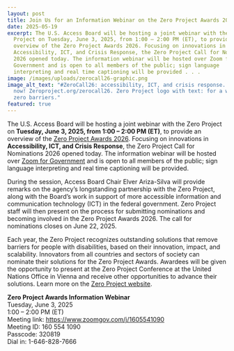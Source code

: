 ```yaml
---
layout: post
title: Join Us for an Information Webinar on the Zero Project Awards 2026
date: 2025-05-19
excerpt: The U.S. Access Board will be hosting a joint webinar with the Zero
  Project on Tuesday, June 3, 2025, from 1:00 – 2:00 PM (ET), to provide an
  overview of the Zero Project Awards 2026. Focusing on innovations in
  Accessibility, ICT, and Crisis Response, the Zero Project Call for Nominations
  2026 opened today. The information webinar will be hosted over Zoom for
  Government and is open to all members of the public; sign language
  interpreting and real time captioning will be provided . . .
image: /images/uploads/zerocall26-graphic.png
image_alt_text: "#ZeroCall26: accessibility, ICT, and crisis response. Nominate
  now! Zeroproject.org/zerocall26. Zero Project logo with text: for a world with
  zero barriers."
featured: true
---
```

The U.S. Access Board will be hosting a joint webinar with the Zero Project on **Tuesday, June 3, 2025, from 1:00 – 2:00 PM (ET)**, to provide an overview of the [Zero Project Awards 2026](https://zeroproject.org/research/zero-project-call-for-nominations-2026). Focusing on innovations in **Accessibility, ICT, and Crisis Response**, the Zero Project Call for Nominations 2026 opened today. The information webinar will be hosted over [Zoom for Government](https://www.zoomgov.com/j/1605541090) and is open to all members of the public; sign language interpreting and real time captioning will be provided.

During the session, Access Board Chair Elver Ariza-Silva will provide remarks on the agency’s longstanding partnership with the Zero Project, along with the Board’s work in support of more accessible information and communication technology (ICT) in the federal government. Zero Project staff will then present on the process for submitting nominations and becoming involved in the Zero Project Awards 2026. The call for nominations closes on June 22, 2025.

Each year, the Zero Project recognizes outstanding solutions that remove barriers for people with disabilities, based on their innovation, impact, and scalability. Innovators from all countries and sectors of society can nominate their solutions for the Zero Project Awards. Awardees will be given the opportunity to present at the Zero Project Conference at the United Nations Office in Vienna and receive other opportunities to advance their solutions. Learn more on the [Zero Project website](https://zeroproject.org/).

**Zero Project Awards Information Webinar**\
Tuesday, June 3, 2025\
1:00 – 2:00 PM (ET)\
Meeting link: <https://www.zoomgov.com/j/1605541090>\
Meeting ID: 160 554 1090\
Passcode: 320819\
Dial in: 1-646-828-7666
